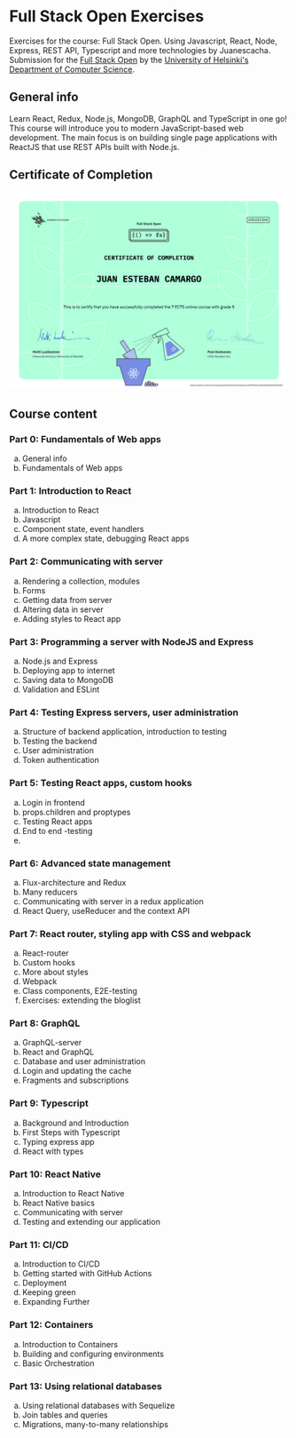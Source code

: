 # Full Stack Open Exercises

Exercises for the course: Full Stack Open.
Using Javascript, React, Node, Express, REST API, Typescript and more technologies by Juanescacha.
Submission for the [Full Stack Open](https://fullstackopen.com/) by the [University of Helsinki's Department of Computer Science](https://www.mooc.fi/en).

## General info

Learn React, Redux, Node.js, MongoDB, GraphQL and TypeScript in one go! This course will introduce you to modern JavaScript-based web development. The main focus is on building single page applications with ReactJS that use REST APIs built with Node.js.

## Certificate of Completion

![certificate-till-the-moment-of-the-current-module-on-the-course](/certificate/certificate-part7.png)

## Course content

### Part 0: Fundamentals of Web apps

<ol type="a">
	<li>General info</li>
	<li>Fundamentals of Web apps</li>
</ol>

### Part 1: Introduction to React

<ol type="a">
 	<li>Introduction to React</li>
 	<li>Javascript</li>
 	<li>Component state, event handlers</li>
 	<li>A more complex state, debugging React apps</li>
</ol>

### Part 2: Communicating with server

<ol type="a">
 	<li>Rendering a collection, modules</li>
 	<li>Forms</li>
 	<li>Getting data from server</li>
 	<li>Altering data in server</li>
 	<li>Adding styles to React app</li>
</ol>

### Part 3: Programming a server with NodeJS and Express

<ol type="a">
 	<li>Node.js and Express</li>
 	<li>Deploying app to internet</li>
 	<li>Saving data to MongoDB</li>
 	<li>Validation and ESLint</li>
</ol>

### Part 4: Testing Express servers, user administration

<ol type="a">
 	<li>Structure of backend application, introduction to testing</li>
 	<li>Testing the backend</li>
 	<li>User administration</li>
 	<li>Token authentication</li>
</ol>

### Part 5: Testing React apps, custom hooks

<ol type="a">
 	<li>Login in frontend</li>
 	<li>props.children and proptypes</li>
 	<li>Testing React apps</li>
	<li>End to end -testing</li>
	<li></li>
</ol>

### Part 6: Advanced state management

<ol type="a">
	<li>Flux-architecture and Redux</li>
	<li>Many reducers</li>
	<li>Communicating with server in a redux application</li>
	<li>React Query, useReducer and the context API</li>
</ol>

### Part 7: React router, styling app with CSS and webpack

<ol type="a">
	<li>React-router</li>
	<li>Custom hooks</li>
	<li>More about styles</li>
	<li>Webpack</li>
	<li>Class components, E2E-testing</li>
	<li>Exercises: extending the bloglist</li>
</ol>

### Part 8: GraphQL

<ol type="a">
	<li>GraphQL-server</li>
	<li>React and GraphQL</li>
	<li>Database and user administration</li>
	<li>Login and updating the cache</li>
	<li>Fragments and subscriptions</li>
</ol>

### Part 9: Typescript

<ol type="a">
	<li>Background and Introduction</li>
	<li>First Steps with Typescript</li>
	<li>Typing express app</li>
	<li>React with types</li>
</ol>

### Part 10: React Native

<ol type="a">
	<li>Introduction to React Native</li>
	<li>React Native basics</li>
	<li>Communicating with server</li>
	<li>Testing and extending our application</li>
</ol>

### Part 11: CI/CD

<ol type="a">
	<li>Introduction to CI/CD</li>
	<li>Getting started with GitHub Actions</li>
	<li>Deployment</li>
	<li>Keeping green</li>
	<li>Expanding Further</li>
</ol>

### Part 12: Containers

<ol type="a">
	<li>Introduction to Containers</li>
	<li>Building and configuring environments</li>
	<li>Basic Orchestration</li>
</ol>

### Part 13: Using relational databases

<ol type="a">
	<li>Using relational databases with Sequelize</li>
	<li>Join tables and queries</li>
	<li>Migrations, many-to-many relationships</li>
</ol>
